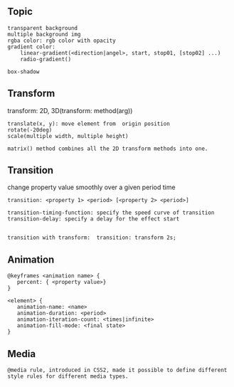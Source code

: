 ## Topic
```
transparent background
multiple background img
rgba color: rgb color with opacity 
gradient color: 
    linear-gradient(<direction|angel>, start, stop01, [stop02] ...)
    radio-gradient()

box-shadow
```
## Transform
transform: 2D, 3D(transform: method(arg))
  
```
translate(x, y): move element from  origin position
rotate(-20deg)
scale(multiple width, multiple height)
    
matrix() method combines all the 2D transform methods into one.
``` 
  
## Transition
change property value smoothly over a given period time
  
```
transition: <property 1> <period> [<property 2> <period>]

transition-timing-function: specify the speed curve of transition
transition-delay: specify a delay for the effect start


transition with transform:  transition: transform 2s;
```
   
## Animation
```
@keyframes <animation name> {
   percent: { <property value>}
}
    
<element> {
   animation-name: <name>
   animation-duration: <period>
   animation-iteration-count: <times|infinite>
   animation-fill-mode: <final state> 
}
```
## Media 
    @media rule, introduced in CSS2, made it possible to define different style rules for different media types.


